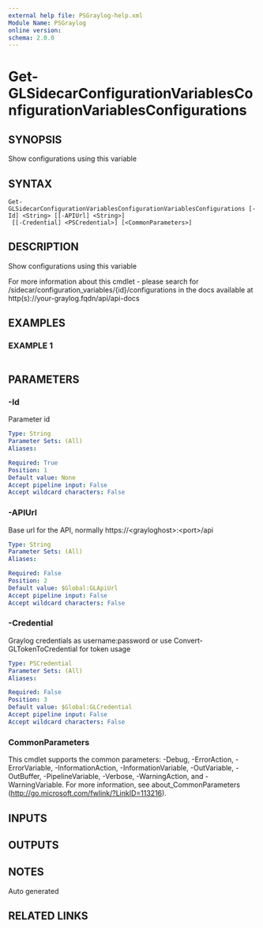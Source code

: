 ```yaml
---
external help file: PSGraylog-help.xml
Module Name: PSGraylog
online version:
schema: 2.0.0
---
```


# Get-GLSidecarConfigurationVariablesConfigurationVariablesConfigurations

## SYNOPSIS
Show configurations using this variable

## SYNTAX

```
Get-GLSidecarConfigurationVariablesConfigurationVariablesConfigurations [-Id] <String> [[-APIUrl] <String>]
 [[-Credential] <PSCredential>] [<CommonParameters>]
```

## DESCRIPTION
Show configurations using this variable


For more information about this cmdlet - please search for /sidecar/configuration_variables/{id}/configurations in the docs available at http(s)://your-graylog.fqdn/api/api-docs

## EXAMPLES

### EXAMPLE 1
```

```

## PARAMETERS

### -Id
Parameter id

```yaml
Type: String
Parameter Sets: (All)
Aliases:

Required: True
Position: 1
Default value: None
Accept pipeline input: False
Accept wildcard characters: False
```

### -APIUrl
Base url for the API, normally https://\<grayloghost\>:\<port\>/api

```yaml
Type: String
Parameter Sets: (All)
Aliases:

Required: False
Position: 2
Default value: $Global:GLApiUrl
Accept pipeline input: False
Accept wildcard characters: False
```

### -Credential
Graylog credentials as username:password or use Convert-GLTokenToCredential for token usage

```yaml
Type: PSCredential
Parameter Sets: (All)
Aliases:

Required: False
Position: 3
Default value: $Global:GLCredential
Accept pipeline input: False
Accept wildcard characters: False
```

### CommonParameters
This cmdlet supports the common parameters: -Debug, -ErrorAction, -ErrorVariable, -InformationAction, -InformationVariable, -OutVariable, -OutBuffer, -PipelineVariable, -Verbose, -WarningAction, and -WarningVariable.
For more information, see about_CommonParameters (http://go.microsoft.com/fwlink/?LinkID=113216).

## INPUTS

## OUTPUTS

## NOTES
Auto generated

## RELATED LINKS
